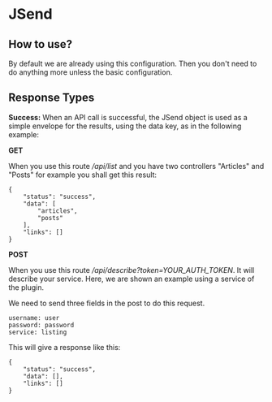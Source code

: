 JSend
=====

How to use?
-----------

By default we are already using this configuration. Then you don't need to do anything more unless the basic configuration.


Response Types
--------------

**Success:** When an API call is successful, the JSend object is used as a simple envelope for the results, using the data key, as in the following example:

**GET**

When you use this route */api/list* and you have two controllers "Articles" and "Posts" for example you shall get this result:

```
{
    "status": "success",
    "data": [
        "articles",
        "posts"
    ],
    "links": []
}
```

**POST**

When you use this route */api/describe?token=YOUR_AUTH_TOKEN*. It will describe your service. Here, we are shown an example using a service of the plugin.

We need to send three fields in the post to do this request.

```
username: user
password: password
service: listing
```

This will give a response like this:
```
{
    "status": "success",
    "data": [],
    "links": []
}
```

